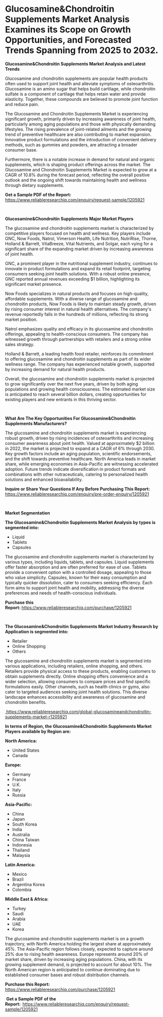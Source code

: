 <p><h1>Glucosamine&Chondroitin Supplements Market Analysis Examines its Scope on Growth Opportunities, and Forecasted Trends Spanning from 2025 to 2032.</h1></p><p><strong>Glucosamine&Chondroitin Supplements Market Analysis and Latest Trends</strong></p>
<p><p>Glucosamine and chondroitin supplements are popular health products often used to support joint health and alleviate symptoms of osteoarthritis. Glucosamine is an amino sugar that helps build cartilage, while chondroitin sulfate is a component of cartilage that helps retain water and provide elasticity. Together, these compounds are believed to promote joint function and reduce pain.</p><p>The Glucosamine and Chondroitin Supplements Market is experiencing significant growth, primarily driven by increasing awareness of joint health, particularly among aging populations and those with physically demanding lifestyles. The rising prevalence of joint-related ailments and the growing trend of preventive healthcare are also contributing to market expansion. Innovative product formulations and the introduction of convenient delivery methods, such as gummies and powders, are attracting a broader consumer base.</p><p>Furthermore, there is a notable increase in demand for natural and organic supplements, which is shaping product offerings across the market. The Glucosamine and Chondroitin Supplements Market is expected to grow at a CAGR of 10.8% during the forecast period, reflecting the overall positive outlook and the ongoing shift towards maintaining health and wellness through dietary supplements.</p></p>
<p><strong>Get a Sample PDF of the Report:&nbsp;</strong> <a href="https://www.reliableresearchiq.com/enquiry/request-sample/1205921?utm_campaign=3261&utm_medium=2&utm_source=Github&utm_content=ia&utm_term=19042025&utm_id=glucosaminechondroitin-supplements">https://www.reliableresearchiq.com/enquiry/request-sample/1205921</a></p>
<p>&nbsp;</p>
<p><strong>Glucosamine&Chondroitin Supplements Major Market Players</strong></p>
<p><p>The glucosamine and chondroitin supplements market is characterized by competitive players focused on health and wellness. Key players include GNC, Now Foods, Natrol, Vimerson Health, Life Nutrition, NutriRise, Thorne, Holland & Barrett, VitaBreeze, Vital Nutrients, and Solgar, each vying for a significant share of the expanding market driven by increasing awareness of joint health.</p><p>GNC, a prominent player in the nutritional supplement industry, continues to innovate in product formulations and expand its retail footprint, targeting consumers seeking joint health solutions. With a robust online presence, GNC reported annual revenues exceeding $1 billion, highlighting its significant market presence.</p><p>Now Foods specializes in natural products and focuses on high-quality, affordable supplements. With a diverse range of glucosamine and chondroitin products, Now Foods is likely to maintain steady growth, driven by rising consumer interest in natural health alternatives. The company's revenue reportedly falls in the hundreds of millions, reflecting its strong market position.</p><p>Natrol emphasizes quality and efficacy in its glucosamine and chondroitin offerings, appealing to health-conscious consumers. The company has witnessed growth through partnerships with retailers and a strong online sales strategy.</p><p>Holland & Barrett, a leading health food retailer, reinforces its commitment to offering glucosamine and chondroitin supplements as part of its wider wellness range. The company has experienced notable growth, supported by increasing demand for natural health products.</p><p>Overall, the glucosamine and chondroitin supplements market is projected to grow significantly over the next five years, driven by both aging populations and growing health consciousness. The estimated market size is anticipated to reach several billion dollars, creating opportunities for existing players and new entrants in this thriving sector.</p></p>
<p>&nbsp;</p>
<p><strong>What Are The Key Opportunities For Glucosamine&Chondroitin Supplements Manufacturers?</strong></p>
<p><p>The glucosamine and chondroitin supplements market is experiencing robust growth, driven by rising incidences of osteoarthritis and increasing consumer awareness about joint health. Valued at approximately $2 billion in 2022, the market is projected to expand at a CAGR of 6% through 2030. Key growth factors include an aging population, scientific endorsements, and the shift towards preventive healthcare. North America leads in market share, while emerging economies in Asia-Pacific are witnessing accelerated adoption. Future trends indicate diversification in product formats and combinations with other nutraceuticals, catering to personalized health solutions and enhanced bioavailability.</p></p>
<p><strong>Inquire or Share Your Questions If Any Before Purchasing This Report:</strong> <a href="https://www.reliableresearchiq.com/enquiry/pre-order-enquiry/1205921?utm_campaign=3261&utm_medium=2&utm_source=Github&utm_content=ia&utm_term=19042025&utm_id=glucosaminechondroitin-supplements">https://www.reliableresearchiq.com/enquiry/pre-order-enquiry/1205921</a></p>
<p>&nbsp;</p>
<p><strong>Market Segmentation</strong></p>
<p><strong>The Glucosamine&Chondroitin Supplements Market Analysis by types is segmented into:</strong></p>
<p><ul><li>Liquid</li><li>Tablets</li><li>Capsules</li></ul></p>
<p><p>The glucosamine and chondroitin supplements market is characterized by various types, including liquids, tablets, and capsules. Liquid supplements offer faster absorption and are often preferred for ease of use. Tablets provide a convenient option with a controlled dosage, appealing to those who value simplicity. Capsules, known for their easy consumption and typically quicker dissolution, cater to consumers seeking efficiency. Each form aims to support joint health and mobility, addressing the diverse preferences and needs of health-conscious individuals.</p></p>
<p><strong>Purchase this Report:&nbsp;</strong><a href="https://www.reliableresearchiq.com/purchase/1205921?utm_campaign=3261&utm_medium=2&utm_source=Github&utm_content=ia&utm_term=19042025&utm_id=glucosaminechondroitin-supplements">https://www.reliableresearchiq.com/purchase/1205921</a></p>
<p>&nbsp;</p>
<p><strong>The Glucosamine&Chondroitin Supplements Market Industry Research by Application is segmented into:</strong></p>
<p><ul><li>Retailer</li><li>Online Shopping</li><li>Others</li></ul></p>
<p><p>The glucosamine and chondroitin supplements market is segmented into various applications, including retailers, online shopping, and others. Retailers provide physical access to these products, enabling customers to obtain supplements directly. Online shopping offers convenience and a wider selection, allowing consumers to compare prices and find specific formulations easily. Other channels, such as health clinics or gyms, also cater to targeted audiences seeking joint health solutions. This diverse landscape enhances accessibility and awareness of glucosamine and chondroitin benefits.</p></p>
<p><a href="https://www.reliableresearchiq.com/global-glucosamineandchondroitin-supplements-market-r1205921?utm_campaign=3261&utm_medium=2&utm_source=Github&utm_content=ia&utm_term=19042025&utm_id=glucosaminechondroitin-supplements">&nbsp;https://www.reliableresearchiq.com/global-glucosamineandchondroitin-supplements-market-r1205921</a></p>
<p><strong>In terms of Region, the Glucosamine&Chondroitin Supplements Market Players available by Region are:</strong></p>
<p>
    <p> <strong> North America: </strong>
        <ul>
            <li>United States</li>
            <li>Canada</li>
        </ul>
        </p> 
    <p> <strong> Europe: </strong>
        <ul>
            <li>Germany</li>
            <li>France</li>
            <li>U.K.</li>
            <li>Italy</li>
            <li>Russia</li>
        </ul>
        </p> 
    <p> <strong> Asia-Pacific: </strong>
        <ul>
            <li>China</li>
            <li>Japan</li>
            <li>South Korea</li>
            <li>India</li>
            <li>Australia</li>
            <li>China Taiwan</li>
            <li>Indonesia</li>
            <li>Thailand</li>
            <li>Malaysia</li>
        </ul>
        </p> 
    <p> <strong> Latin America: </strong>
        <ul>
            <li>Mexico</li>
            <li>Brazil</li>
            <li>Argentina Korea</li>
            <li>Colombia</li>
        </ul>
        </p> 
    <p> <strong> Middle East & Africa: </strong>
        <ul>
            <li>Turkey</li>
            <li>Saudi</li>
            <li>Arabia</li>
            <li>UAE</li>
            <li>Korea</li>
        </ul>
    </p>
    </p>
<p><p>The glucosamine and chondroitin supplements market is on a growth trajectory, with North America holding the largest share at approximately 45%. The Asia-Pacific region follows closely, expected to capture around 25% due to rising health awareness. Europe represents around 20% of market share, driven by increasing aging populations. China, with its growing supplement demand, is projected to account for about 10%. The North American region is anticipated to continue dominating due to established consumer bases and robust distribution channels.</p></p>
<p><strong>Purchase this Report: </strong><a href="https://www.reliableresearchiq.com/purchase/1205921?utm_campaign=3261&utm_medium=2&utm_source=Github&utm_content=ia&utm_term=19042025&utm_id=glucosaminechondroitin-supplements">https://www.reliableresearchiq.com/purchase/1205921</a></p>
<p>&nbsp;<strong>Get a Sample PDF of the Report:&nbsp;&nbsp;</strong><a href="https://www.reliableresearchiq.com/enquiry/request-sample/1205921?utm_campaign=3261&utm_medium=2&utm_source=Github&utm_content=ia&utm_term=19042025&utm_id=glucosaminechondroitin-supplements">https://www.reliableresearchiq.com/enquiry/request-sample/1205921</a></p>
<p><strong></strong></p>
<p><p></p><p></p><p></p></p>